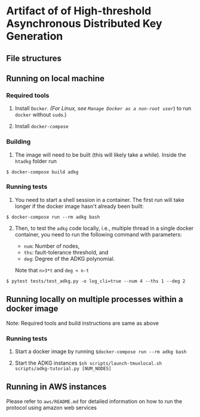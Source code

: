 # Artifact of of High-threshold Asynchronous Distributed Key Generation


## File structures


## Running on local machine

### Required tools
1. Install `Docker`_. (For Linux, see `Manage Docker as a non-root user`_) to
run ``docker`` without ``sudo``.)

2. Install `docker-compose`

### Building

1. The image will need to be built  (this will likely take a while). Inside the `htadkg` folder run
```
$ docker-compose build adkg
```

### Running tests

1. You need to start a shell session in a container. The first run will take longer if the docker image hasn't already been built:
```
$ docker-compose run --rm adkg bash
```

2. Then, to test the `adkg` code locally, i.e., multiple thread in a single docker container, you need to run the following command with parameters:
      - `num`: Number of nodes, 
      - `ths`: fault-tolerance threshold, and 
      - `deg`: Degree of the ADKG polynomial. 

   Note that `n>3*t` and `deg < n-t`
```
$ pytest tests/test_adkg.py -o log_cli=true --num 4 --ths 1 --deg 2
```
 
## Running locally on multiple processes within a docker image

Note: Required tools and build instructions are same as above

### Running tests
1. Start a docker image by running
```$docker-compose run --rm adkg bash ```

2. Start the ADKG instances
```$sh scripts/launch-tmuxlocal.sh scripts/adkg-tutorial.py [NUM_NODES]```


## Running in AWS instances
Please refer to `aws/README.md` for detailed information on how to run the protocol using amazon web services
